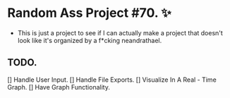 
# Random Ass Project #70. ✨

- This is just a project to see if I can actually make a project that doesn't look like it's organized by a f*cking neandrathael. 

## TODO. 

[] Handle User Input. 
[] Handle File Exports. 
[] Visualize In A Real - Time Graph. 
[] Have Graph Functionality. 

